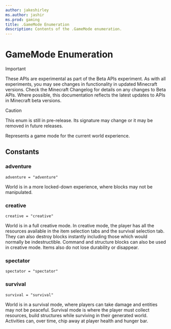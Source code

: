 ```yaml
---
author: jakeshirley
ms.author: jashir
ms.prod: gaming
title: .GameMode Enumeration
description: Contents of the .GameMode enumeration.
---
```

# GameMode Enumeration
>[!IMPORTANT]
>These APIs are experimental as part of the Beta APIs experiment. As with all experiments, you may see changes in functionality in updated Minecraft versions. Check the Minecraft Changelog for details on any changes to Beta APIs. Where possible, this documentation reflects the latest updates to APIs in Minecraft beta versions.

> [!CAUTION]
> This enum is still in pre-release.  Its signature may change or it may be removed in future releases.

Represents a game mode for the current world experience.

## Constants
### **adventure**
`adventure = "adventure"`

World is in a more locked-down experience, where blocks may not be manipulated.
### **creative**
`creative = "creative"`

World is in a full creative mode. In creative mode, the player has all the resources available in the item selection tabs and the survival selection tab. They can also destroy blocks instantly including those which would normally be indestructible. Command and structure blocks can also be used in creative mode. Items also do not lose durability or disappear.
### **spectator**
`spectator = "spectator"`
### **survival**
`survival = "survival"`

World is in a survival mode, where players can take damage and entities may not be peaceful. Survival mode is where the player must collect resources, build structures while surviving in their generated world. Activities can, over time, chip away at player health and hunger bar.
